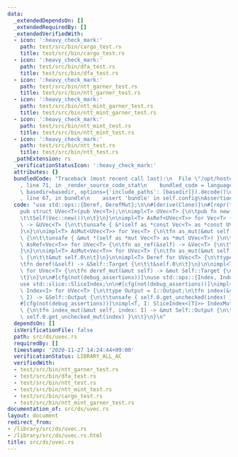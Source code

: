 ```yaml
---
data:
  _extendedDependsOn: []
  _extendedRequiredBy: []
  _extendedVerifiedWith:
  - icon: ':heavy_check_mark:'
    path: test/src/bin/cargo_test.rs
    title: test/src/bin/cargo_test.rs
  - icon: ':heavy_check_mark:'
    path: test/src/bin/dfa_test.rs
    title: test/src/bin/dfa_test.rs
  - icon: ':heavy_check_mark:'
    path: test/src/bin/ntt_garner_test.rs
    title: test/src/bin/ntt_garner_test.rs
  - icon: ':heavy_check_mark:'
    path: test/src/bin/ntt_mint_garner_test.rs
    title: test/src/bin/ntt_mint_garner_test.rs
  - icon: ':heavy_check_mark:'
    path: test/src/bin/ntt_mint_test.rs
    title: test/src/bin/ntt_mint_test.rs
  - icon: ':heavy_check_mark:'
    path: test/src/bin/ntt_test.rs
    title: test/src/bin/ntt_test.rs
  _pathExtension: rs
  _verificationStatusIcon: ':heavy_check_mark:'
  attributes: {}
  bundledCode: "Traceback (most recent call last):\n  File \"/opt/hostedtoolcache/Python/3.9.0/x64/lib/python3.9/site-packages/onlinejudge_verify/documentation/build.py\"\
    , line 71, in _render_source_code_stat\n    bundled_code = language.bundle(stat.path,\
    \ basedir=basedir, options={'include_paths': [basedir]}).decode()\n  File \"/opt/hostedtoolcache/Python/3.9.0/x64/lib/python3.9/site-packages/onlinejudge_verify/languages/user_defined.py\"\
    , line 67, in bundle\n    assert 'bundle' in self.config\nAssertionError\n"
  code: "use std::ops::{Deref, DerefMut};\n\n#[derive(Clone)]\n#[repr(transparent)]\n\
    pub struct UVec<T>(pub Vec<T>);\n\nimpl<T> UVec<T> {\n\tpub fn new() -> Self {\n\
    \t\tSelf(Vec::new())\n\t}\n}\n\nimpl<T> AsRef<UVec<T>> for Vec<T> {\n\tfn as_ref(&self)\
    \ -> &UVec<T> {\n\t\tunsafe { &*(self as *const Vec<T> as *const UVec<T>) }\n\t\
    }\n}\n\nimpl<T> AsMut<UVec<T>> for Vec<T> {\n\tfn as_mut(&mut self) -> &mut UVec<T>\
    \ {\n\t\tunsafe { &mut *(self as *mut Vec<T> as *mut UVec<T>) }\n\t}\n}\n\nimpl<T>\
    \ AsRef<Vec<T>> for UVec<T> {\n\tfn as_ref(&self) -> &Vec<T> {\n\t\t&self.0\n\t\
    }\n}\n\nimpl<T> AsMut<Vec<T>> for UVec<T> {\n\tfn as_mut(&mut self) -> &mut Vec<T>\
    \ {\n\t\t&mut self.0\n\t}\n}\n\nimpl<T> Deref for UVec<T> {\n\ttype Target = Vec<T>;\n\
    \tfn deref(&self) -> &Self::Target {\n\t\t&self.0\n\t}\n}\n\nimpl<T> DerefMut\
    \ for UVec<T> {\n\tfn deref_mut(&mut self) -> &mut Self::Target {\n\t\t&mut self.0\n\
    \t}\n}\n\n#[cfg(not(debug_assertions))]\nuse std::ops::{Index, IndexMut};\n#[cfg(not(debug_assertions))]\n\
    use std::slice::SliceIndex;\n\n#[cfg(not(debug_assertions))]\nimpl<T, I: SliceIndex<[T]>>\
    \ Index<I> for UVec<T> {\n\ttype Output = I::Output;\n\tfn index(&self, index:\
    \ I) -> &Self::Output {\n\t\tunsafe { self.0.get_unchecked(index) }\n\t}\n}\n\n\
    #[cfg(not(debug_assertions))]\nimpl<T, I: SliceIndex<[T]>> IndexMut<I> for UVec<T>\
    \ {\n\tfn index_mut(&mut self, index: I) -> &mut Self::Output {\n\t\tunsafe {\
    \ self.0.get_unchecked_mut(index) }\n\t}\n}\n"
  dependsOn: []
  isVerificationFile: false
  path: src/ds/uvec.rs
  requiredBy: []
  timestamp: '2020-11-27 14:24:44+09:00'
  verificationStatus: LIBRARY_ALL_AC
  verifiedWith:
  - test/src/bin/ntt_garner_test.rs
  - test/src/bin/dfa_test.rs
  - test/src/bin/ntt_test.rs
  - test/src/bin/ntt_mint_test.rs
  - test/src/bin/cargo_test.rs
  - test/src/bin/ntt_mint_garner_test.rs
documentation_of: src/ds/uvec.rs
layout: document
redirect_from:
- /library/src/ds/uvec.rs
- /library/src/ds/uvec.rs.html
title: src/ds/uvec.rs
---
```


